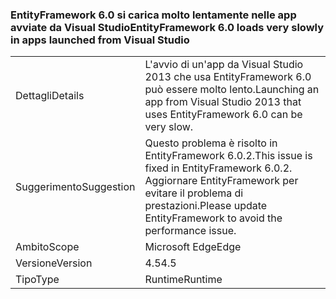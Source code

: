 ### <a name="entityframework-60-loads-very-slowly-in-apps-launched-from-visual-studio"></a><span data-ttu-id="39dfc-101">EntityFramework 6.0 si carica molto lentamente nelle app avviate da Visual Studio</span><span class="sxs-lookup"><span data-stu-id="39dfc-101">EntityFramework 6.0 loads very slowly in apps launched from Visual Studio</span></span>

|   |   |
|---|---|
|<span data-ttu-id="39dfc-102">Dettagli</span><span class="sxs-lookup"><span data-stu-id="39dfc-102">Details</span></span>|<span data-ttu-id="39dfc-103">L'avvio di un'app da Visual Studio 2013 che usa EntityFramework 6.0 può essere molto lento.</span><span class="sxs-lookup"><span data-stu-id="39dfc-103">Launching an app from Visual Studio 2013 that uses EntityFramework 6.0 can be very slow.</span></span>|
|<span data-ttu-id="39dfc-104">Suggerimento</span><span class="sxs-lookup"><span data-stu-id="39dfc-104">Suggestion</span></span>|<span data-ttu-id="39dfc-105">Questo problema è risolto in EntityFramework 6.0.2.</span><span class="sxs-lookup"><span data-stu-id="39dfc-105">This issue is fixed in EntityFramework 6.0.2.</span></span> <span data-ttu-id="39dfc-106">Aggiornare EntityFramework per evitare il problema di prestazioni.</span><span class="sxs-lookup"><span data-stu-id="39dfc-106">Please update EntityFramework to avoid the performance issue.</span></span>|
|<span data-ttu-id="39dfc-107">Ambito</span><span class="sxs-lookup"><span data-stu-id="39dfc-107">Scope</span></span>|<span data-ttu-id="39dfc-108">Microsoft Edge</span><span class="sxs-lookup"><span data-stu-id="39dfc-108">Edge</span></span>|
|<span data-ttu-id="39dfc-109">Versione</span><span class="sxs-lookup"><span data-stu-id="39dfc-109">Version</span></span>|<span data-ttu-id="39dfc-110">4.5</span><span class="sxs-lookup"><span data-stu-id="39dfc-110">4.5</span></span>|
|<span data-ttu-id="39dfc-111">Tipo</span><span class="sxs-lookup"><span data-stu-id="39dfc-111">Type</span></span>|<span data-ttu-id="39dfc-112">Runtime</span><span class="sxs-lookup"><span data-stu-id="39dfc-112">Runtime</span></span>|


